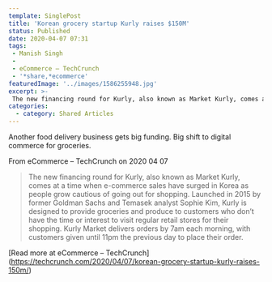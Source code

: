 ```yaml
---
template: SinglePost
title: 'Korean grocery startup Kurly raises $150M'
status: Published
date: 2020-04-07 07:31
tags:
 - Manish Singh
 -
 - eCommerce – TechCrunch
 - '*share,*ecommerce'
featuredImage: '../images/1586255948.jpg'
excerpt: >-
 The new financing round for Kurly, also known as Market Kurly, comes at a time when e-commerce sales have surged in Korea as people grow cautious of going out for shopping. Launched in 2015 by former Goldman Sachs  and Temasek analyst Sophie Kim, Kurly is designed to provide groceries and produce to customers who don’t have the time or interest to visit regular retail stores for their shopping. Kurly Market delivers orders by 7am each morning, with customers given until 11pm the previous day to place their order.
categories:
  - category: Shared Articles
---
```

Another food delivery business gets big funding. Big shift to digital commerce for groceries.

From eCommerce – TechCrunch on 2020 04 07
> The new financing round for Kurly, also known as Market Kurly, comes at a time when e-commerce sales have surged in Korea as people grow cautious of going out for shopping.
Launched in 2015 by former Goldman Sachs  and Temasek analyst Sophie Kim, Kurly is designed to provide groceries and produce to customers who don’t have the time or interest to visit regular retail stores for their shopping. Kurly Market delivers orders by 7am each morning, with customers given until 11pm the previous day to place their order.

[Read more at eCommerce – TechCrunch] (https://techcrunch.com/2020/04/07/korean-grocery-startup-kurly-raises-150m/)
